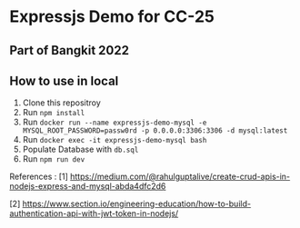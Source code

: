 # Expressjs Demo for CC-25
## Part of Bangkit 2022

## How to use in local
1. Clone this repositroy
2. Run `npm install`
3. Run `docker run --name expressjs-demo-mysql -e MYSQL_ROOT_PASSWORD=passw0rd -p 0.0.0.0:3306:3306 -d mysql:latest`
4. Run `docker exec -it expressjs-demo-mysql bash`
5. Populate Database with `db.sql`
6. Run `npm run dev`

References : 
[1] https://medium.com/@rahulguptalive/create-crud-apis-in-nodejs-express-and-mysql-abda4dfc2d6

[2] https://www.section.io/engineering-education/how-to-build-authentication-api-with-jwt-token-in-nodejs/
